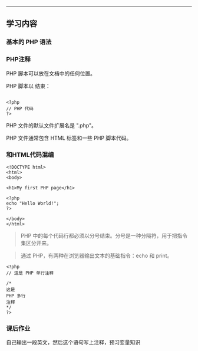 ****
## 学习内容

### 基本的 PHP 语法
### PHP注释



PHP 脚本可以放在文档中的任何位置。

PHP 脚本以 <?php 开始，以 ?> 结束：

```

<?php
// PHP 代码
?>

```

PHP 文件的默认文件扩展名是 ".php"。

PHP 文件通常包含 HTML 标签和一些 PHP 脚本代码。

### 和HTML代码混编

``` 
<!DOCTYPE html>
<html>
<body>

<h1>My first PHP page</h1>

<?php
echo "Hello World!";
?>

</body>
</html>

```
>PHP 中的每个代码行都必须以分号结束。分号是一种分隔符，用于把指令集区分开来。

>通过 PHP，有两种在浏览器输出文本的基础指令：echo 和 print。
 


``` 
<?php
// 这是 PHP 单行注释

/*
这是
PHP 多行
注释
*/
?>

```

### 课后作业
自己输出一段英文，然后这个语句写上注释，预习变量知识







